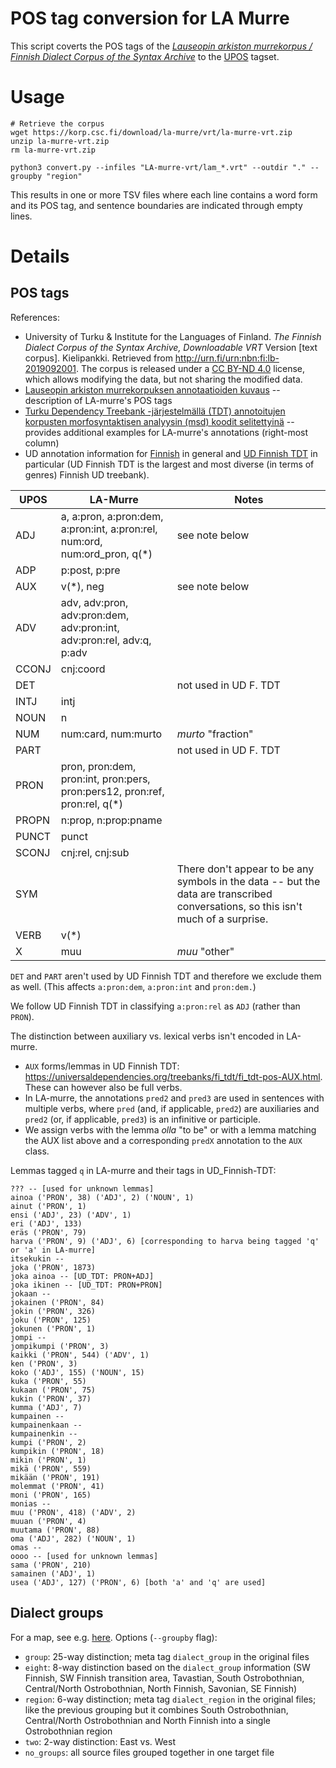 # POS tag conversion for LA Murre

This script coverts the POS tags of the [*Lauseopin arkiston murrekorpus / Finnish Dialect Corpus of the Syntax Archive*](https://www.kielipankki.fi/aineistot/la-murre/) to the [UPOS](https://universaldependencies.org/u/pos/) tagset.

# Usage

```
# Retrieve the corpus
wget https://korp.csc.fi/download/la-murre/vrt/la-murre-vrt.zip
unzip la-murre-vrt.zip
rm la-murre-vrt.zip

python3 convert.py --infiles "LA-murre-vrt/lam_*.vrt" --outdir "." --groupby "region"
```

This results in one or more TSV files where each line contains a word form and its POS tag, and sentence boundaries are indicated through empty lines.

# Details

## POS tags

References:
- University of Turku & Institute for the Languages of Finland. *The Finnish Dialect Corpus of the Syntax Archive, Downloadable VRT* Version [text corpus]. Kielipankki. Retrieved from http://urn.fi/urn:nbn:fi:lb-2019092001. The corpus is released under a [CC BY-ND 4.0](https://creativecommons.org/licenses/by-nd/4.0/legalcode) license, which allows modifying the data, but not sharing the modified data.
- [Lauseopin arkiston murrekorpuksen annotaatioiden kuvaus](https://www.kielipankki.fi/aineistot/la-murre/la-murre-annotaatiot/) -- description of LA-murre's POS tags
- [Turku Dependency Treebank -järjestelmällä (TDT) annotoitujen korpusten morfosyntaktisen analyysin (msd)
koodit selitettyinä](https://blogs.helsinki.fi/fennistic-info/files/2020/12/2.-Sananmuodot-morfologia-morfosyntaksi.pdf) -- provides additional examples for LA-murre's annotations (right-most column)
- UD annotation information for [Finnish](https://universaldependencies.org/fi/index.html) in general and [UD Finnish TDT](https://universaldependencies.org/treebanks/fi_tdt/index.html) in particular (UD Finnish TDT is the largest and most diverse (in terms of genres) Finnish UD treebank).


| UPOS | LA-Murre | Notes |
| -- | -- | -- |
| ADJ | a, a:pron, a:pron:dem, a:pron:int, a:pron:rel, num:ord, num:ord_pron, q(\*) | see note below |
| ADP | p:post, p:pre |
| AUX | v(\*), neg | see note below |
| ADV | adv, adv:pron, adv:pron:dem, adv:pron:int, adv:pron:rel, adv:q, p:adv |
| CCONJ | cnj:coord |
| DET | | not used in UD F. TDT |
| INTJ | intj |
| NOUN | n |
| NUM | num:card, num:murto | *murto* "fraction" |
| PART |  | not used in UD F. TDT |
| PRON | pron, pron:dem, pron:int, pron:pers, pron:pers12, pron:ref,  pron:rel, q(\*) |
| PROPN | n:prop, n:prop:pname |
| PUNCT | punct |
| SCONJ | cnj:rel, cnj:sub |
| SYM |  | There don't appear to be any symbols in the data -- but the data are transcribed conversations, so this isn't much of a surprise. |
| VERB | v(\*) | |
| X | muu | *muu* "other"|

`DET` and `PART` aren't used by UD Finnish TDT and therefore we exclude them as well. 
(This affects `a:pron:dem`, `a:pron:int` and `pron:dem.`)

We follow UD Finnish TDT in classifying `a:pron:rel` as `ADJ` (rather than `PRON`).

The distinction between auxiliary vs. lexical verbs isn't encoded in LA-murre.
- `AUX` forms/lemmas in UD Finnish TDT: https://universaldependencies.org/treebanks/fi_tdt/fi_tdt-pos-AUX.html. These can however also be full verbs.
- In LA-murre, the annotations `pred2` and `pred3` are used in sentences with multiple verbs, where `pred` (and, if applicable, `pred2`) are auxiliaries and `pred2` (or, if applicable, `pred3`) is an infinitive or participle.
- We assign verbs with the lemma *olla* "to be" or with a lemma matching the AUX list above and a corresponding `predX` annotation to the `AUX` class.

Lemmas tagged `q` in LA-murre and their tags in UD_Finnish-TDT:
```
??? -- [used for unknown lemmas]
ainoa ('PRON', 38) ('ADJ', 2) ('NOUN', 1)
ainut ('PRON', 1)
ensi ('ADJ', 23) ('ADV', 1)
eri ('ADJ', 133)
eräs ('PRON', 79)
harva ('PRON', 9) ('ADJ', 6) [corresponding to harva being tagged 'q' or 'a' in LA-murre]
itsekukin --
joka ('PRON', 1873)
joka ainoa -- [UD_TDT: PRON+ADJ]
joka ikinen -- [UD_TDT: PRON+PRON]
jokaan --
jokainen ('PRON', 84)
jokin ('PRON', 326)
joku ('PRON', 125)
jokunen ('PRON', 1)
jompi --
jompikumpi ('PRON', 3)
kaikki ('PRON', 544) ('ADV', 1)
ken ('PRON', 3)
koko ('ADJ', 155) ('NOUN', 15)
kuka ('PRON', 55)
kukaan ('PRON', 75)
kukin ('PRON', 37)
kumma ('ADJ', 7)
kumpainen --
kumpainenkaan --
kumpainenkin --
kumpi ('PRON', 2)
kumpikin ('PRON', 18)
mikin ('PRON', 1)
mikä ('PRON', 559)
mikään ('PRON', 191)
molemmat ('PRON', 41)
moni ('PRON', 165)
monias --
muu ('PRON', 418) ('ADV', 2)
muuan ('PRON', 4)
muutama ('PRON', 88)
oma ('ADJ', 282) ('NOUN', 1)
omas --
oooo -- [used for unknown lemmas]
sama ('PRON', 210)
samainen ('ADJ', 1)
usea ('ADJ', 127) ('PRON', 6) [both 'a' and 'q' are used]
```

## Dialect groups

For a map, see e.g. [here](https://www.sprakinstitutet.fi/sv/om_sprak/dialekter/finska_dialekter).
Options (`--groupby` flag):
- `group`: 25-way distinction; meta tag `dialect_group` in the original files
- `eight`: 8-way distinction based on the `dialect_group` information (SW Finnish, SW Finnish transition area, Tavastian, South Ostrobothnian, Central/North Ostrobothnian, North Finnish, Savonian, SE Finnish)
- `region`: 6-way distinction; meta tag `dialect_region` in the original files; like the previous grouping but it combines South Ostrobothnian, Central/North Ostrobothnian and North Finnish into a single Ostrobothnian region
- `two`: 2-way distinction: East vs. West
- `no_groups`: all source files grouped together in one target file
